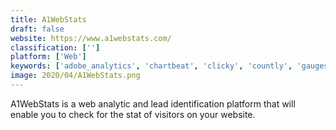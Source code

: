 ```yaml
---
title: A1WebStats
draft: false 
website: https://www.a1webstats.com/
classification: ['']
platform: ['Web']
keywords: ['adobe_analytics', 'chartbeat', 'clicky', 'countly', 'gauges', 'google_analytics', 'heap', 'hitsteps', 'kissmetrics', 'logdna', 'maptiks', 'mouseflow', 'owox_bi_attribution', 'open_web_analytics', 'opentracker', 'parse_core', 'roguelytics', 'snitcher', 'thomasnet_web_traxs', 'webtrends', 'xiti']
image: 2020/04/A1WebStats.png
---
```

A1WebStats is a web analytic and lead identification platform that will enable you to check for the stat of visitors on your website.